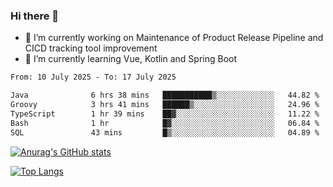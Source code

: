 ### Hi there 👋

- 🔭 I’m currently working on Maintenance of Product Release Pipeline and CICD tracking tool improvement
- 🌱 I’m currently learning Vue, Kotlin and Spring Boot

<!--START_SECTION:waka-->

```txt
From: 10 July 2025 - To: 17 July 2025

Java              6 hrs 38 mins   ███████████▒░░░░░░░░░░░░░   44.82 %
Groovy            3 hrs 41 mins   ██████▒░░░░░░░░░░░░░░░░░░   24.96 %
TypeScript        1 hr 39 mins    ██▓░░░░░░░░░░░░░░░░░░░░░░   11.22 %
Bash              1 hr            █▓░░░░░░░░░░░░░░░░░░░░░░░   06.84 %
SQL               43 mins         █▒░░░░░░░░░░░░░░░░░░░░░░░   04.89 %
```

<!--END_SECTION:waka-->

[![Anurag's GitHub stats](https://github-readme-stats.vercel.app/api?username=yunhao981&show_icons=true&theme=solarized-dark)](https://github.com/anuraghazra/github-readme-stats)

[![Top Langs](https://github-readme-stats.vercel.app/api/top-langs/?username=yunhao981&theme=solarized-dark&layout=compact)](https://github.com/anuraghazra/github-readme-stats)

<!--
**yunhao981/yunhao981** is a ✨ _special_ ✨ repository because its `README.md` (this file) appears on your GitHub profile.

Here are some ideas to get you started:

- 🔭 I’m currently working on Maintenance of Release Pipeline and CICD tracking tool improvement
- 🌱 I’m currently learning Vue, Kotlin and Spring Boot
- 👯 I’m looking to collaborate on ...
- 🤔 I’m looking for help with ...
- 💬 Ask me about ...
- 📫 How to reach me: ...
- 😄 Pronouns: ...
- ⚡ Fun fact: ...
-->


